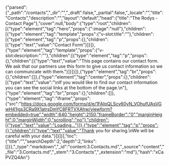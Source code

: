 {"parsed":{"_path":"/contacts","_dir":"","_draft":false,"_partial":false,"_locale":"","title":"Contacts","description":"","layout":"default","head":{"title":"The Rodys - Contact Page"},"cover":null,"body":{"type":"root","children":[{"type":"element","tag":"hero","props":{":image":"null"},"children":[{"type":"element","tag":"template","props":{"v-slot:title":""},"children":[{"type":"element","tag":"p","props":{},"children":[{"type":"text","value":"Contact Form"}]}]},{"type":"element","tag":"template","props":{"v-slot:description:":""},"children":[{"type":"element","tag":"p","props":{},"children":[{"type":"text","value":"This page contains our contact form. We ask that our partners use this form to give us contact information so we can communcate with them."}]}]}]},{"type":"element","tag":"br","props":{},"children":[]},{"type":"element","tag":"center","props":{},"children":[{"type":"text","value":"\nIf you would like to find our contact information you can see the social links at the bottom of the page.\n"},{"type":"element","tag":"br","props":{},"children":[]},{"type":"element","tag":"iframe","props":{"src":"https://docs.google.com/forms/d/e/1FAIpQLScv60yN_VOhufUAsVGwH41igs3CRa9X1atrsDmYC8FRTVXAhw/viewform?embedded=true","width":640,"height":2150,"frameBorder":"0","marginHeight":0,"marginWidth":0,"scrolling":"no"},"children":[{"type":"text","value":"Loading…"}]},{"type":"element","tag":"p","props":{},"children":[{"type":"text","value":"Thank you for sharing.\nWe will be careful with your data."}]}]}],"toc":{"title":"","searchDepth":2,"depth":2,"links":[]}},"_type":"markdown","_id":"content:3.Contacts.md","_source":"content","_file":"3.Contacts.md","_stem":"3.Contacts","_extension":"md"},"hash":"xCaPVZQ4An"}